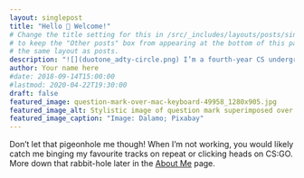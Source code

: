 ```yaml
---
layout: singlepost
title: "Hello 👋 Welcome!"
# Change the title setting for this in /src/_includes/layouts/posts/singlepostherofit.njk
# to keep the "Other posts" box from appearing at the bottom of this page, since it uses 
# the same layout as posts.
description: "![](duotone_adty-circle.png) I’m a fourth-year CS undergrad who loves researching and building computer vision models"
author: Your name here
#date: 2018-09-14T15:00:00
#lastmod: 2020-04-22T19:30:00
draft: false
featured_image: question-mark-over-mac-keyboard-49958_1280x905.jpg
featured_image_alt: Stylistic image of question mark superimposed over computer keyboard
featured_image_caption: "Image: Dalamo; Pixabay"
---
```

Don’t let that pigeonhole me though! When I’m not working, you would likely catch me binging my favourite tracks on repeat or clicking heads on CS:GO. More down that rabbit-hole later in the <a href="https://adty.vercel.app/about/">About Me</a> page. 

